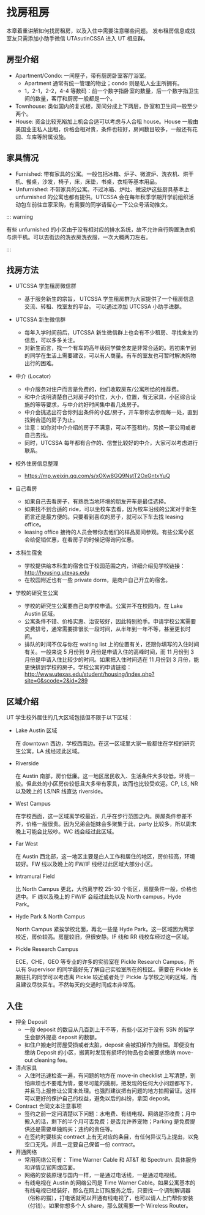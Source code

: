 # 找房租房

本章着重讲解如何找房租房，以及入住中需要注意哪些问题。
发布租房信息或找室友只需添加小助手微信 UTAsutinCSSA 进入 UT 相应群。

## 房型介绍

- Apartment/Condo: 一间屋子，带有厨房卧室客厅浴室。
  - Apartment 通常有统一管理的物业；condo 则是私人业主所拥有。
  - 1，2-1，2-2，4-4 等数码：前一个数字指卧室的数量，后一个数字指卫生间的数量，客厅和厨房一般都是一个。
- Townhouse: 类似国内的复式楼，房间分成上下两层，卧室和卫生间一般至少两个。
- House: 资金比较充裕加上机会合适可以考虑与人合租 house。House 一般由美国业主私人出租，价格会相对贵，条件也较好，房间数目较多，一般还有花园、车库等附属设施。

## 家具情况

- Furnished: 带有家具的公寓。一般包括冰箱、炉子、微波炉、洗衣机、烘干机、餐桌，沙发，椅子，床，床垫，书桌，衣柜等基本用品。
- Unfurnished: 不带家具的公寓。不过冰箱、炉灶、微波炉这些厨具基本上 unfurnished 的公寓也都有提供。UTCSSA 会在每年秋季学期开学前组织活动包车前往宜家采购，有需要的同学请留心一下公众号活动推文。

::: warning

有些 unfurnished 的小区由于没有相对应的排水系统，故不允许自行购置洗衣机与烘干机。可以去街边的洗衣房洗衣服，一次大概两刀左右。

:::

## 找房方法

- UTCSSA 学生租房微信群

  - 基于服务新生的宗旨， UTCSSA 学生租房群为大家提供了一个租房信息交流、转租、找室友的平台。 可以通过添加 UTCSSA 小助手进群。

- UTCSSA 新生微信群

  - 每年入学时间前后，UTCSSA 新生微信群上也会有不少租房、寻找舍友的信息，可以多多关注。
  - 对新生而言，找一个有车的高年级同学做舍友是非常合适的。若初来乍到的同学在生活上需要建议，可以有人商量。有车的室友也可暂时解决购物出行的困难。

- 中介 (Locator)

  - 中介服务对住户而言是免费的，他们收取房东/公寓所给的推荐费。
  - 和中介说明清楚自己对房子的价位，大小，位置，有无家具，小区综合设施的等等要求，与中介约好时间集中看几处房子。
  - 中介会挑选出符合你列出条件的小区/房子，开车带你去参观每一处，直到找到合适的房子为止。
  - 注意：如你对中介介绍的房子不满意，可以不签租约，另换一家公司或者自己去找。
  - 同时，UTCSSA 每年都有合作的、信誉比较好的中介，大家可以考虑进行联系。
- 校外住房信息整理
  - https://mp.weixin.qq.com/s/xOXw8GQ9NstT2OxGntxYuQ

- 自己看房

  - 如果自己去看房子，有熟悉当地环境的朋友开车是最佳选择。
  - 如果找不到合适的 ride，可以坐校车去看，因为校车沿线的公寓对于新生而言还是最方便的。只要看到喜欢的房子，就可以下车去找 leasing office。
  - leasing office 接待的人员会带你去他们的样品房间参观。有些公寓小区会给促销优惠，在看房子的时候记得询问优惠。

- 本科生宿舍

  - 学校提供给本科生的宿舍位于校园范围之内，详细介绍见学校链接：http://housing.utexas.edu
  - 在校园附近也有一些 private dorm，是商户自己开立的宿舍。

- 学校的研究生公寓

  - 学校的研究生公寓要自己向学校申请。公寓并不在校园内，在 Lake Austin 区域。
  - 公寓条件不错、价格实惠、治安较好，因此特别抢手。申请学校公寓需要交费排号，通常需要排很长一段时间，从半年到一年不等，甚至更长时间。
  - 排队的时间不仅与你在 waiting list 上的位置有关，还跟你填写的入住时间有关。一般来说 5 月份到 9 月份是申请入住的高峰时间，而 11 月份到 3 月份是申请入住比较少的时间。如果把入住时间选在 11 月份到 3 月份，能更快排到学校的房子。学校公寓的申请链接：http://www.utexas.edu/student/housing/index.php?site=0&scode=2&id=289

## 区域介绍

UT 学生校外居住的几大区域包括但不限于以下区域：

- Lake Austin 区域

  在 downtown 西边，学校西南边。在这一区域里大家一般都住在学校的研究生公寓。LA 线经过此区域。

- Riverside

  在 Austin 南部，房价低廉。这一地区居民收入、生活条件大多较低，环境一般。但此处的小区房价较低且大多带有家具，故而也比较受欢迎。CP, LS, NR 以及晚上的 LS/NR 线直达 riverside。

- West Campus

  在学校西面，这一区域离学校最近，几乎在步行范围之内。房屋条件参差不齐，价格一般很贵。因为兄弟会姐妹会多聚集于此，party 比较多，所以周末晚上可能会比较吵。WC 线会经过此区域。

- Far West

  在 Austin 西北部，这一地区主要是白人工作和居住的地区，房价较高，环境较好。FW 线以及晚上的 FW/IF 线经过此区域大部分小区。

- Intramural Field

  比 North Campus 更北，大约离学校 25-30 个街区，房屋条件一般，价格也适中。IF 线以及晚上的 FW/IF 会经过此处以及 North campus，Hyde Park。

- Hyde Park & North Campus

  North Campus 紧挨学校北面，再北一些是 Hyde Park。这一区域因为离学校近，房价较高。房屋较旧，但很安静。IF 线和 RR 线校车经过这一区域。

- Pickle Research Campus

  ECE，CHE，GEO 等专业的许多的实验室在 Pickle Research Campus，所以有 Supervisor 的同学最好先了解自己实验室所在的校区。需要在 Pickle 长期驻扎的同学可以考虑离 Pickle 较近或者处于 Pickle 与学校之间的区域，而且建议尽快买车。不然每天的交通时间成本非常高。

## 入住

- 押金 Deposit
  - 一般 deposit 的数目从几百到上千不等，有些小区对于没有 SSN 的留学生会额外提高 deposit 的数额。
  - 如住户搬走时房屋受损或者太脏，deposit 会被扣掉作为赔偿。即便没有缴纳 Deposit 的小区，搬离时发现有损坏的物品也会被要求缴纳 move-out cleaning fee。
- 清点家具
  - 入住时迅速检查一遍，有问题的地方在 move-in checklist 上写清楚，别怕麻烦也不要难为情，要尽可能的挑剔，把发现的任何大小问题都写下，并且马上报修让公寓来处理。也强烈建议把有问题的地方拍照留证。这样可以更好的保护自己的权益，避免以后的纠纷，拿回 deposit。
- Contract 合同文本注意事项
  - 签约之前一定问清楚以下问题：水电费、有线电视、网络是否收费；月中搬入的话，剩下的半个月可否免费；是否允许养宠物；Parking 是免费提供还是需要单独购买；违约的责任等。
  - 在签约时要核实 contract 上有无对应的条目，有任何异议马上提出，以免空口无凭。并且一定要自己保留一份 contract。
- 开通网络
  - 常用网络公司有： Time Warner Cable 和 AT&T 和 Spectrum. 具体服务和详情见官网或店面。
  - 网络的安装原理与国内一样，一是通过电话线，一是通过电视线。
  - 有线电视在 Austin 的网络公司是 Time Warner Cable。如果公寓基本的有线电视已经装好，那么在网上订购服务之后，只要找一个调制解调器（俗称的猫），打电话就可以开通有线电视了，也可以请人上门帮你安装（付钱）。如果你想多个人 share，那么就需要一个 Wireless Router。

